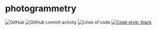 # photogrammetry  

![GitHub](https://img.shields.io/github/license/PPBP-2021/photogrammetry?color=dark)
![GitHub commit activity](https://img.shields.io/github/commit-activity/m/PPBP-2021/photogrammetry)
![Lines of code](https://img.shields.io/tokei/lines/github/PPBP-2021/photogrammetry)
[![Code style: black](https://img.shields.io/badge/code%20style-black-000000.svg)](https://github.com/psf/black)